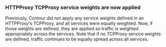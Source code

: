 ### HTTPProxy TCPProxy service weights are now applied

Previously, Contour did not apply any service weights defined in an HTTPProxy's TCPProxy, and all services were equally weighted.
Now, if those weights are defined, they are applied so traffic is weighted appropriately across the services.
Note that if no TCPProxy service weights are defined, traffic continues to be equally spread across all services.
